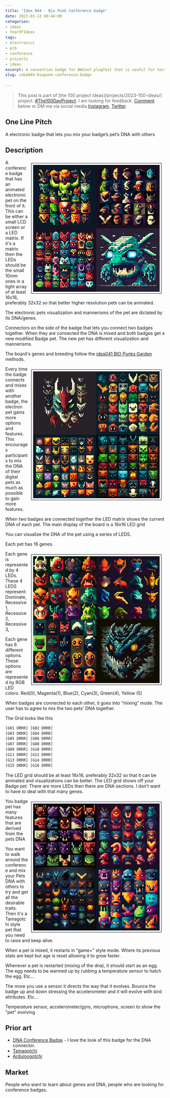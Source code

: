 ```yaml
---
title: "Idea 044 - Bio Punk Conference badge"
date: 2023-03-12 00:44:00
categories:
- ideas
- YearOfIdeas
tags:
- electronics
- pcb
- conference
- projects
- ideas
excerpt: A convention badge for BACnet plugfest that is useful for testing
slug: idea044-biopunk-conference-badge

---
```


> This post is part of [the 100 project ideas]/projects/2023-100-ideas/) project. [#The100DayProject](https://www.the100dayproject.org/). I am looking for feedback. <a href='#utterances-comments'>Comment</a> below or DM me via social media <a href="https://instagram.com/funvill" rel="nofollow noopener noreferrer"><i class="fab fa-fw fa-instagram" aria-hidden="true"></i><span class="label">Instagram</span></a>, <a href="https://twitter.com/funvill" rel="nofollow noopener noreferrer"><i class="fab fa-fw fa-twitter" aria-hidden="true"></i><span class="label">Twitter</span></a>.

## One Line Pitch

A electronic badge that lets you mix your badge’s pet’s DNA with others

## Description

<img src="/public/uploads/2023/digital_pet1.png" alt="digital_pet1" style="float: right; margin: 10px; border: 1px solid black; padding: 5px"/>A conference badge that has an animated electronic pet on the front of it. This can be either a small LCD screen or a LED matrix. If it's a matrix then the LEDs should be the small 10mm ones in a tight array of at least 16x16, preferably 32x32 so that better higher resolution pets can be animated.

The electronic pets visualization and mannerisms of the pet are dictated by its DNA/genes.

Connectors on the side of the badge that lets you connect two badges together. When they are connected the DNA is mixed and both badges get a new modified Badge pet. The new pet has different visualization and mannerisms.

The board's genes and breeding follow the [idea041 BIO Punks Garden](/idea041-biopunks-garden) methods.

<img src="/public/uploads/2023/digital_pet4.png" alt="digital_pet4" style="float: right; margin: 10px; border: 1px solid black; padding: 5px"/>Every time the badge connects and mixes with another badge, the electron pet gains more options and features. This encourages participants to mix the DNA of their digital pets as much as possible to gain more features.

When two badges are connected together the LED matrix shows the current DNA of each pet. The main display of the board is a 16x16 LED grid

You can visualize the DNA of the pet using a series of LEDS.

Each pet has 16 genes.

<img src="/public/uploads/2023/digital_pet2.png" alt="digital_pet2" style="float: right; margin: 10px; border: 1px solid black; padding: 5px"/>Each gene is represented by 4 LEDs. These 4 LEDS represent: Dominate, Recessive 1, Recessive 2, Recessive 3,  

Each gene has 6 different options. These options are represented by RGB LED colors. Red(0), Magenta(1), Blue(2), Cyan(3), Green(4), Yellow (5)

When badges are connected to each other, it goes into “mixing” mode. The user has to agree to mix the two pets' DNA together.

The Grid looks like this

```txt
[G01 DRRR] [G02 DRRR]
[G03 DRRR] [G04 DRRR]
[G05 DRRR] [G06 DRRR]
[G07 DRRR] [G08 DRRR]
[G09 DRRR] [G10 DRRR]
[G11 DRRR] [G12 DRRR]
[G13 DRRR] [G14 DRRR]
[G15 DRRR] [G16 DRRR]
```

The LED grid should be at least 16x16, preferably 32x32 so that it can be animated and visualizations can be better. The LED grid shows off your Badge pet. There are more LEDs then there are DNA sections. I don’t want to have to deal with that many genes.

<img src="/public/uploads/2023/digital_pet3.png" alt="digital_pet3" style="float: right; margin: 10px; border: 1px solid black; padding: 5px"/>You badge pet has many features that are derived from the pets DNA

You want to walk around the conference and mix your Pets DNA with others to try and get all the desirable traits. Then it's a Tamagotchi style pet that you need to raise and keep alive.

When a pet is mixed, it restarts in “game+” style mode. Where its previous stats are kept but age is reset allowing it to grow faster.

Whenever a pet is restarted (mixing of the dna), it should start as an egg. The egg needs to be warmed up by rubbing a temperature sensor to hatch the egg. Etc…

The more you use a sensor it directs the way that it evolves. Bounce the badge up and down stressing the accelerometer and it will evolve with bird attributes. Etc...

Temperature sensor, accelerometer/gyro, microphone, screen to show the "pet" evolving

## Prior art

- [DNA Conference Badge](https://www.youtube.com/watch?v=Q9mJOtU8WjQ) - I love the look of this badge for the DNA connector.
- [Tamagotchi](https://en.wikipedia.org/wiki/Tamagotchi)
- [Arduinogotchi](https://hackaday.io/project/184723-arduinogotchi)

## Market

People who want to learn about genes and DNA, people who are looking for conference badges.
